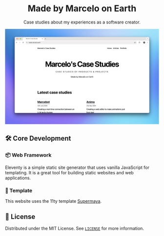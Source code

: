 <p align="center">
  <h1 align="center">Made by Marcelo on Earth</h1>
</p>

<p align="center">
  Case studies about my experiences as a software creator.
</p>

![Preview](./.github/preview.png)


## 🛠 Core Development

### 📦 Web Framework

Eleventy is a simple static site generator that uses vanilla JavaScript for templating. It is a great tool for building static websites and web applications.

### 🎨 Template

This website uses the 11ty template [Supermaya](https://github.com/madebymike/supermaya).

## 📃 License

Distributed under the MIT License.
See [`LICENSE`](./LICENSE) for more information.
